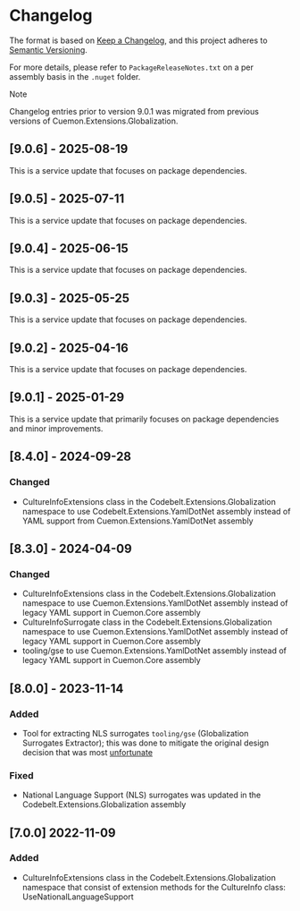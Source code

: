 # Changelog

The format is based on [Keep a Changelog](https://keepachangelog.com/en/1.1.0/), and this project adheres to [Semantic Versioning](https://semver.org/spec/v2.0.0.html).

For more details, please refer to `PackageReleaseNotes.txt` on a per assembly basis in the `.nuget` folder.

> [!NOTE]  
> Changelog entries prior to version 9.0.1 was migrated from previous versions of Cuemon.Extensions.Globalization.

## [9.0.6] - 2025-08-19

This is a service update that focuses on package dependencies.

## [9.0.5] - 2025-07-11

This is a service update that focuses on package dependencies.

## [9.0.4] - 2025-06-15

This is a service update that focuses on package dependencies.

## [9.0.3] - 2025-05-25

This is a service update that focuses on package dependencies.

## [9.0.2] - 2025-04-16

This is a service update that focuses on package dependencies.

## [9.0.1] - 2025-01-29

This is a service update that primarily focuses on package dependencies and minor improvements.

## [8.4.0] - 2024-09-28

### Changed

- CultureInfoExtensions class in the Codebelt.Extensions.Globalization namespace to use Codebelt.Extensions.YamlDotNet assembly instead of YAML support from Cuemon.Extensions.YamlDotNet assembly

## [8.3.0] - 2024-04-09

### Changed

- CultureInfoExtensions class in the Codebelt.Extensions.Globalization namespace to use Cuemon.Extensions.YamlDotNet assembly instead of legacy YAML support in Cuemon.Core assembly
- CultureInfoSurrogate class in the Codebelt.Extensions.Globalization namespace to use Cuemon.Extensions.YamlDotNet assembly instead of legacy YAML support in Cuemon.Core assembly
- tooling/gse to use Cuemon.Extensions.YamlDotNet assembly instead of legacy YAML support in Cuemon.Core assembly 

## [8.0.0] - 2023-11-14

### Added

- Tool for extracting NLS surrogates `tooling/gse` (Globalization Surrogates Extractor); this was done to mitigate the original design decision that was most [unfortunate](https://github.com/gimlichael/Cuemon/commit/71ff4f9ecb95897170aab1e6ba894c320ae095bd)

### Fixed

- National Language Support (NLS) surrogates was updated in the Codebelt.Extensions.Globalization assembly

## [7.0.0] 2022-11-09

### Added

- CultureInfoExtensions class in the Codebelt.Extensions.Globalization namespace that consist of extension methods for the CultureInfo class: UseNationalLanguageSupport
